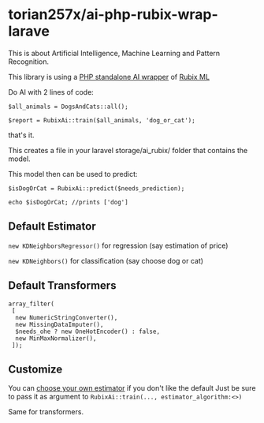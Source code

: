 # torian257x/ai-php-rubix-wrap-larave
This is about Artificial Intelligence, Machine Learning and Pattern Recognition.

This library is using a [PHP standalone AI wrapper](https://github.com/torian257x/ai-php-rubix-wrap) of [Rubix ML](https://github.com/RubixML/ML)

Do AI with 2 lines of code:

```
$all_animals = DogsAndCats::all();

$report = RubixAi::train($all_animals, 'dog_or_cat');
```

that's it.

This creates a file in your laravel storage/ai_rubix/ folder that contains the model.

This model then can be used to predict:

```
$isDogOrCat = RubixAi::predict($needs_prediction);

echo $isDogOrCat; //prints ['dog']
```

## Default Estimator
`new KDNeighborsRegressor()` for regression (say estimation of price)
      
`new KDNeighbors()` for classification (say choose dog or cat)

## Default Transformers
```
array_filter(
 [
  new NumericStringConverter(),
  new MissingDataImputer(),
  $needs_ohe ? new OneHotEncoder() : false,
  new MinMaxNormalizer(),
 ]);
```

## Customize 
You can [choose your own estimator](https://docs.rubixml.com/latest/choosing-an-estimator.html) if you don't like the default
Just be sure to pass it as argument to `RubixAi::train(..., estimator_algorithm:<>)`

Same for transformers.



